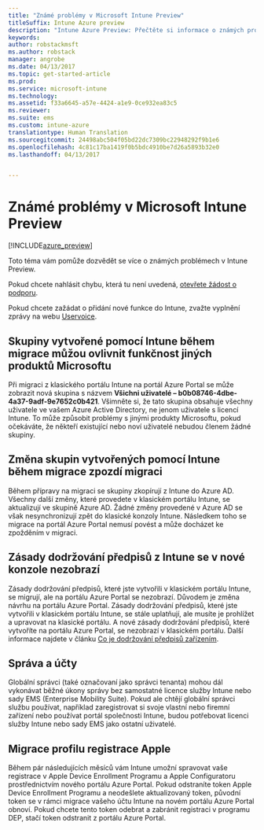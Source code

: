 ```yaml
---
title: "Známé problémy v Microsoft Intune Preview"
titleSuffix: Intune Azure preview
description: "Intune Azure Preview: Přečtěte si informace o známých problémech ve verzi Preview."
keywords: 
author: robstackmsft
ms.author: robstack
manager: angrobe
ms.date: 04/13/2017
ms.topic: get-started-article
ms.prod: 
ms.service: microsoft-intune
ms.technology: 
ms.assetid: f33a6645-a57e-4424-a1e9-0ce932ea83c5
ms.reviewer: 
ms.suite: ems
ms.custom: intune-azure
translationtype: Human Translation
ms.sourcegitcommit: 24498abc504f05bd22dc7309bc22948292f9b1e6
ms.openlocfilehash: 4c81c17ba1419f0b5bdc4910be7d26a5893b32e0
ms.lasthandoff: 04/13/2017


---
```


# <a name="known-issues-in-the-microsoft-intune-preview"></a>Známé problémy v Microsoft Intune Preview


[!INCLUDE[azure_preview](../includes/azure_preview.md)]


Toto téma vám pomůže dozvědět se více o známých problémech v Intune Preview.

Pokud chcete nahlásit chybu, která tu není uvedená, [otevřete žádost o podporu](https://docs.microsoft.com/intune/troubleshoot/how-to-get-support-for-microsoft-intune).

Pokud chcete zažádat o přidání nové funkce do Intune, zvažte vyplnění zprávy na webu [Uservoice](https://microsoftintune.uservoice.com/forums/291681-ideas/category/189016-azure-admin-console).

## <a name="groups-created-by-intune-during-migration-might-affect-functionality-of-other-microsoft-products"></a>Skupiny vytvořené pomocí Intune během migrace můžou ovlivnit funkčnost jiných produktů Microsoftu

Při migraci z klasického portálu Intune na portál Azure Portal se může zobrazit nová skupina s názvem **Všichni uživatelé – b0b08746-4dbe-4a37-9adf-9e7652c0b421**. Všimněte si, že tato skupina obsahuje všechny uživatele ve vašem Azure Active Directory, ne jenom uživatele s licencí Intune. To může způsobit problémy s jinými produkty Microsoftu, pokud očekáváte, že někteří existující nebo noví uživatelé nebudou členem žádné skupiny.

## <a name="altering-groups-created-by-intune-during-migration-will-delay-migration"></a>Změna skupin vytvořených pomocí Intune během migrace zpozdí migraci

Během přípravy na migraci se skupiny zkopírují z Intune do Azure AD. Všechny další změny, které provedete v klasickém portálu Intune, se aktualizují ve skupině Azure AD. Žádné změny provedené v Azure AD se však nesynchronizují zpět do klasické konzoly Intune. Následkem toho se migrace na portál Azure Portal nemusí povést a může docházet ke zpožděním v migraci.

## <a name="compliance-policies-from-intune-will-not-show-up-in-new-console"></a>Zásady dodržování předpisů z Intune se v nové konzole nezobrazí 

Zásady dodržování předpisů, které jste vytvořili v klasickém portálu Intune, se migrují, ale na portálu Azure Portal se nezobrazí. Důvodem je změna návrhu na portálu Azure Portal. Zásady dodržování předpisů, které jste vytvořili v klasickém portálu Intune, se stále uplatňují, ale musíte je prohlížet a upravovat na klasické portálu.
A nové zásady dodržování předpisů, které vytvoříte na portálu Azure Portal, se nezobrazí v klasickém portálu.
Další informace najdete v článku [Co je dodržování předpisů zařízením](https://docs.microsoft.com/intune-azure/set-device-compliance/what-is-device-compliance).




## <a name="administration-and-accounts"></a>Správa a účty

Globální správci (také označovaní jako správci tenanta) mohou dál vykonávat běžné úkony správy bez samostatné licence služby Intune nebo sady EMS (Enterprise Mobility Suite). Pokud ale chtějí globální správci službu používat, například zaregistrovat si svoje vlastní nebo firemní zařízení nebo používat portál společnosti Intune, budou potřebovat licenci služby Intune nebo sady EMS jako ostatní uživatelé.

## <a name="apple-enrollment-profile-migration"></a>Migrace profilu registrace Apple
Během pár následujících měsíců vám Intune umožní spravovat vaše registrace v Apple Device Enrollment Programu a Apple Configuratoru prostřednictvím nového portálu Azure Portal. Pokud odstraníte token Apple Device Enrollment Programu a neodešlete aktualizovaný token, původní token se v rámci migrace vašeho účtu Intune na novém portálu Azure Portal obnoví. Pokud chcete tento token odebrat a zabránit registraci v programu DEP, stačí token odstranit z portálu Azure Portal. 

